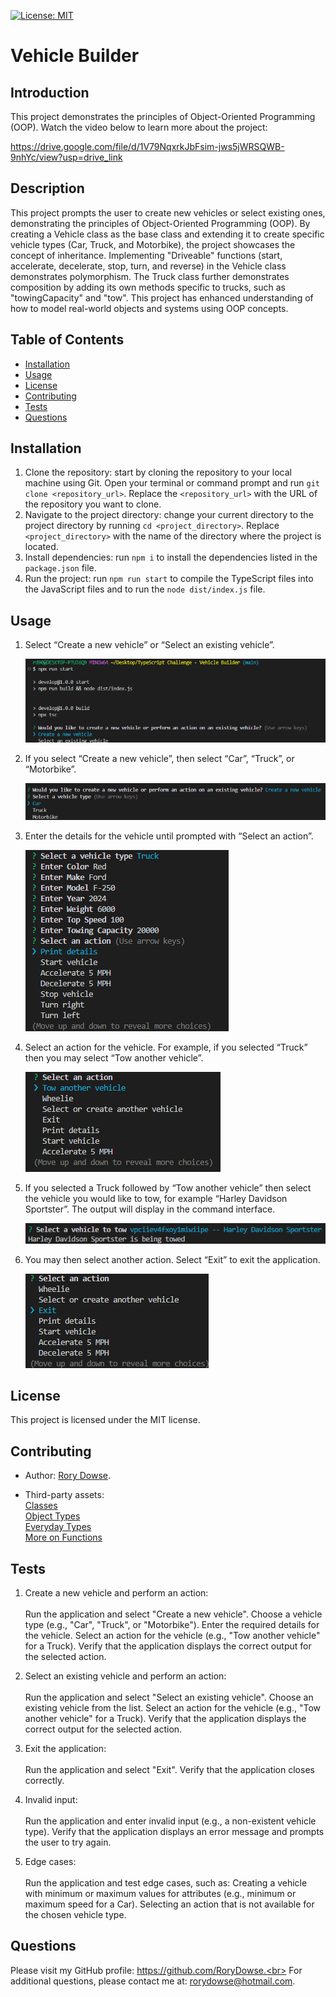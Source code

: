 [![License: MIT](https://img.shields.io/badge/License-MIT-yellow.svg)](https://opensource.org/licenses/MIT)

# Vehicle Builder

## Introduction

This project demonstrates the principles of Object-Oriented Programming (OOP). Watch the video below to learn more about the project:

https://drive.google.com/file/d/1V79NqxrkJbFsim-jws5jWRSQWB-9nhYc/view?usp=drive_link

## Description

This project prompts the user to create new vehicles or select existing ones, demonstrating the principles of Object-Oriented Programming (OOP). By creating a Vehicle class as the base class and extending it to create specific vehicle types (Car, Truck, and Motorbike), the project showcases the concept of inheritance. Implementing "Driveable" functions (start, accelerate, decelerate, stop, turn, and reverse) in the Vehicle class demonstrates polymorphism. The Truck class further demonstrates composition by adding its own methods specific to trucks, such as "towingCapacity" and "tow". This project has enhanced understanding of how to model real-world objects and systems using OOP concepts.

## Table of Contents

- [Installation](#installation)
- [Usage](#usage)
- [License](#license)
- [Contributing](#contributing)
- [Tests](#tests)
- [Questions](#questions)

## Installation

1. Clone the repository: start by cloning the repository to your local machine using Git. Open your terminal or command prompt and run `git clone <repository_url>`. Replace the `<repository_url>` with the URL of the repository you want to clone.
2. Navigate to the project directory: change your current directory to the project directory by running `cd <project_directory>`. Replace `<project_directory>` with the name of the directory where the project is located.
3. Install dependencies: run `npm i` to install the dependencies listed in the `package.json` file.
4. Run the project: run `npm run start` to compile the TypeScript files into the JavaScript files and to run the `node dist/index.js` file.

## Usage

1. Select “Create a new vehicle” or “Select an existing vehicle”.

   ![Instruction 1](assets/images/instruction1.png)

2. If you select “Create a new vehicle”, then select “Car”, “Truck”, or “Motorbike”.

   ![Instruction 2](assets/images/instruction2.png)

3. Enter the details for the vehicle until prompted with “Select an action”.

   ![Instruction 3](assets/images/instruction3.png)

4. Select an action for the vehicle. For example, if you selected “Truck” then you may select “Tow another vehicle”.

   ![Instruction 4](assets/images/instruction4.png)

5. If you selected a Truck followed by “Tow another vehicle” then select the vehicle you would like to tow, for example “Harley Davidson Sportster”. The output will display in the command interface.

   ![Instruction 5](assets/images/instruction5.png)

6. You may then select another action. Select “Exit” to exit the application.

   ![Instruction 6](assets/images/instruction6.png)

## License

This project is licensed under the MIT license.

## Contributing

- Author:
  [Rory Dowse](https://github.com/RoryDowse).

- Third-party assets: <br>
  [Classes](https://www.typescriptlang.org/docs/handbook/2/classes.html) <br>
  [Object Types](https://www.typescriptlang.org/docs/handbook/2/objects.html) <br>
  [Everyday Types](https://www.typescriptlang.org/docs/handbook/2/everyday-types.html) <br>
  [More on Functions](https://www.typescriptlang.org/docs/handbook/2/functions.html)

## Tests

1. Create a new vehicle and perform an action: <br><br>
   Run the application and select "Create a new vehicle".
   Choose a vehicle type (e.g., "Car", "Truck", or "Motorbike").
   Enter the required details for the vehicle.
   Select an action for the vehicle (e.g., "Tow another vehicle" for a Truck).
   Verify that the application displays the correct output for the selected action.

2. Select an existing vehicle and perform an action: <br><br>
   Run the application and select "Select an existing vehicle".
   Choose an existing vehicle from the list.
   Select an action for the vehicle (e.g., "Tow another vehicle" for a Truck).
   Verify that the application displays the correct output for the selected action.

3. Exit the application: <br><br>
   Run the application and select "Exit".
   Verify that the application closes correctly.

4. Invalid input: <br><br>
   Run the application and enter invalid input (e.g., a non-existent vehicle type).
   Verify that the application displays an error message and prompts the user to try again.

5. Edge cases: <br><br>
   Run the application and test edge cases, such as:
   Creating a vehicle with minimum or maximum values for attributes (e.g., minimum or maximum speed for a Car).
   Selecting an action that is not available for the chosen vehicle type.

## Questions

Please visit my GitHub profile: https://github.com/RoryDowse.<br>
For additional questions, please contact me at: rorydowse@hotmail.com.
